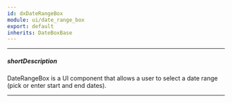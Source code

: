 ```yaml
---
id: dxDateRangeBox
module: ui/date_range_box
export: default
inherits: DateBoxBase
---
```

---
##### shortDescription
DateRangeBox is a UI component that allows a user to select a date range (pick or enter start and end dates). 

---
